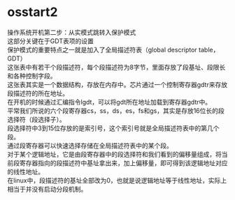 # osstart2
操作系统开机第二步：从实模式跳转入保护模式<br>
这部分关键在于GDT表项的设置<br>
保护模式的重要特点之一就是加入了全局描述符表（global descriptor table，GDT）<br>
这张表中有若干个段描述符，每个段描述符为8字节，里面存放了段基址、段限长和各种控制字段。<br>
这张表其实是一个数据结构，存放在内存中。芯片通过一个控制寄存器gdtr来存放段描述符的所在地址。<br>
在开机的时候通过汇编指令lgdt，可以将gdt所在地址加载到寄存器gdtr中。<br>
平常我们所说的六个段寄存器cs，ss，ds，es，fs和gs，其实是存放16位长的段选择符（段选择子）。<br>
段选择符中3到15位存放的是索引号，这个索引号就是全局描述符表中的第几个段。<br>
通过段寄存器可以快速选择存储在全局描述符表中的某个段。<br>
对于某个逻辑地址，它是由段寄存器中的段选择符和我们看到的偏移量组成，将当前段寄存器指向的段描述符中基址拿出来，加上偏移量，即可得到该逻辑地址对应的线性地址。<br>
在linux中，段描述符的基址全部改为0，也就是说逻辑地址等于线性地址，实际上相当于并没有启动分段机制。<br>
